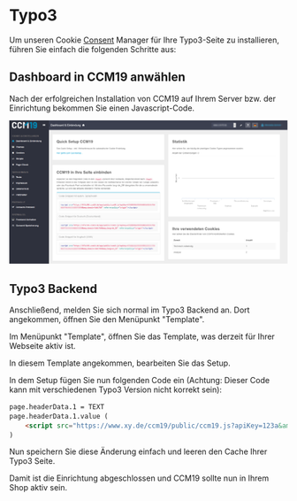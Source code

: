 # Typo3

Um unseren Cookie [Consent](https://www.ccm19.de/integration/glossar/10-Consent.html#10) Manager für Ihre Typo3-Seite zu installieren, führen Sie einfach die folgenden Schritte aus:

## Dashboard in CCM19 anwählen

Nach der erfolgreichen Installation von CCM19 auf Ihrem Server bzw. der Einrichtung bekommen Sie einen Javascript-Code.

![CCM19 Backend Screen](../assets/10-01.png)

## Typo3 Backend

Anschließend, melden Sie sich normal im Typo3 Backend an. Dort angekommen, öffnen Sie den Menüpunkt "Template".

Im Menüpunkt "Template", öffnen Sie das Template, was derzeit für Ihrer Webseite aktiv ist.

In diesem Template angekommen, bearbeiten Sie das Setup.

In dem Setup fügen Sie nun folgenden Code ein (Achtung: Dieser Code kann mit verschiedenen Typo3 Version nicht korrekt sein):

```html
page.headerData.1 = TEXT
page.headerData.1.value (
    <script src="https://www.xy.de/ccm19/public/ccm19.js?apiKey=123a&amp;domain=123&amp;lang=de_DE" referrerpolicy="origin"></script>
)
```

Nun speichern Sie diese Änderung einfach und leeren den Cache Ihrer Typo3 Seite.

Damit ist die Einrichtung abgeschlossen und CCM19 sollte nun in Ihrem Shop aktiv sein.